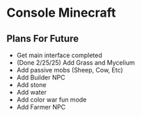 # Console Minecraft

## Plans For Future
- Get main interface completed
- (Done 2/25/25) Add Grass and Mycelium 
- Add passive mobs (Sheep, Cow, Etc)
- Add Builder NPC
- Add stone
- Add water
- Add color war fun mode
- Add Farmer NPC